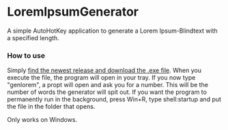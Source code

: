 # LoremIpsumGenerator
A simple AutoHotKey application to generate a Lorem Ipsum-Blindtext with a specified length.

### How to use
Simply [find the newest release and download the .exe file](https://github.com/Voreart/LoremIpsumGenerator/releases "go to releases page"). When you execute the file, the program will open in your tray. If you now type "genlorem", a propt will open and ask you for a number. This will be the number of words the generator will spit out. If you want the program to permanently run in the background, press Win+R, type shell:startup and put the file in the folder that opens.

Only works on Windows.
